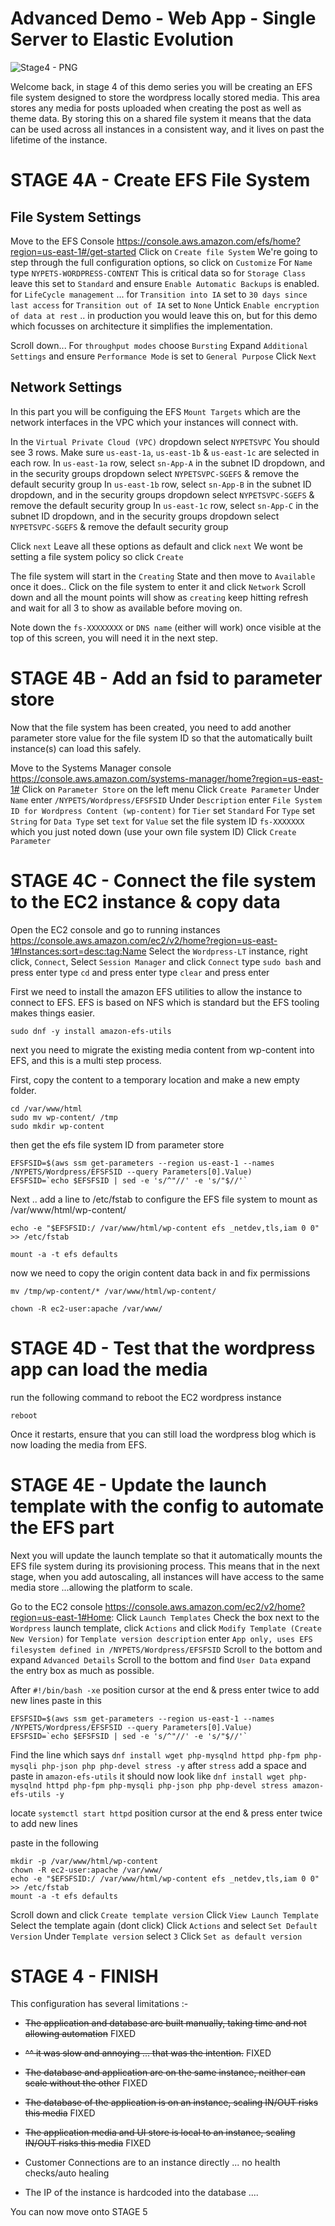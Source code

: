 # Advanced Demo - Web App - Single Server to Elastic Evolution

![Stage4 - PNG](https://github.com/acantril/learn-cantrill-io-labs/blob/master/aws-elastic-wordpress-evolution/02_LABINSTRUCTIONS/STAGE4%20-%20SPLIT%20OUT%20EFS.png)

Welcome back, in stage 4 of this demo series you will be creating an EFS file system designed to store the wordpress locally stored media. This area stores any media for posts uploaded when creating the post as well as theme data.  By storing this on a shared file system it means that the data can be used across all instances in a consistent way, and it lives on past the lifetime of the instance.

# STAGE 4A - Create EFS File System

## File System Settings

Move to the EFS Console https://console.aws.amazon.com/efs/home?region=us-east-1#/get-started
Click on `Create file System`
We're going to step through the full configuration options, so click on `Customize`
For `Name` type `NYPETS-WORDPRESS-CONTENT`
This is critical data so for `Storage Class` leave this set to `Standard` and ensure `Enable Automatic Backups` is enabled.
for `LifeCycle management` ...
for `Transition into IA` set to `30 days since last access`
for `Transition out of IA` set to `None`
Untick `Enable encryption of data at rest` .. in production you would leave this on, but for this demo which focusses on architecture it simplifies the implementation.

Scroll down...
For `throughput modes` choose `Bursting`
Expand `Additional Settings` and ensure `Performance Mode` is set to `General Purpose`
Click `Next`

## Network Settings

In this part you will be configuing the EFS `Mount Targets` which are the network interfaces in the VPC which your instances will connect with.

In the `Virtual Private Cloud (VPC)` dropdown select `NYPETSVPC`
You should see 3 rows.
Make sure `us-east-1a`, `us-east-1b` & `us-east-1c` are selected in each row.
In `us-east-1a` row, select `sn-App-A` in the subnet ID dropdown, and in the security groups dropdown select `NYPETSVPC-SGEFS` & remove the default security group
In `us-east-1b` row, select `sn-App-B` in the subnet ID dropdown, and in the security groups dropdown select `NYPETSVPC-SGEFS` & remove the default security group
In `us-east-1c` row, select `sn-App-C` in the subnet ID dropdown, and in the security groups dropdown select `NYPETSVPC-SGEFS` & remove the default security group

Click `next`
Leave all these options as default and click `next`
We wont be setting a file system policy so click `Create`

The file system will start in the `Creating` State and then move to `Available` once it does..
Click on the file system to enter it and click `Network`
Scroll down and all the mount points will show as `creating` keep hitting refresh and wait for all 3 to show as available before moving on.

Note down the `fs-XXXXXXXX` or `DNS name` (either will work) once visible at the top of this screen, you will need it in the next step.


# STAGE 4B - Add an fsid to parameter store

Now that the file system has been created, you need to add another parameter store value for the file system ID so that the automatically built instance(s) can load this safely.

Move to the Systems Manager console https://console.aws.amazon.com/systems-manager/home?region=us-east-1#
Click on `Parameter Store` on the left menu
Click `Create Parameter`
Under `Name` enter `/NYPETS/Wordpress/EFSFSID`
Under `Description` enter `File System ID for Wordpress Content (wp-content)`
for `Tier` set `Standard`
For `Type` set `String`
for `Data Type` set `text`
for `Value` set the file system ID `fs-XXXXXXX` which you just noted down (use your own file system ID)
Click `Create Parameter`


# STAGE 4C - Connect the file system to the EC2 instance & copy data

Open the EC2 console and go to running instances https://console.aws.amazon.com/ec2/v2/home?region=us-east-1#Instances:sort=desc:tag:Name
Select the `Wordpress-LT` instance, right click, `Connect`, Select `Session Manager` and click `Connect`
type `sudo bash` and press enter
type `cd` and press enter
type `clear` and press enter

First we need to install the amazon EFS utilities to allow the instance to connect to EFS. EFS is based on NFS which is standard but the EFS tooling makes things easier.

```
sudo dnf -y install amazon-efs-utils
```

next you need to migrate the existing media content from wp-content into EFS, and this is a multi step process.

First, copy the content to a temporary location and make a new empty folder.

```
cd /var/www/html
sudo mv wp-content/ /tmp
sudo mkdir wp-content
```

then get the efs file system ID from parameter store

```
EFSFSID=$(aws ssm get-parameters --region us-east-1 --names /NYPETS/Wordpress/EFSFSID --query Parameters[0].Value)
EFSFSID=`echo $EFSFSID | sed -e 's/^"//' -e 's/"$//'`
```

Next .. add a line to /etc/fstab to configure the EFS file system to mount as /var/www/html/wp-content/

```
echo -e "$EFSFSID:/ /var/www/html/wp-content efs _netdev,tls,iam 0 0" >> /etc/fstab
```

```
mount -a -t efs defaults
```

now we need to copy the origin content data back in and fix permissions

```
mv /tmp/wp-content/* /var/www/html/wp-content/
```

```
chown -R ec2-user:apache /var/www/

```

# STAGE 4D - Test that the wordpress app can load the media

run the following command to reboot the EC2 wordpress instance
```
reboot
```

Once it restarts, ensure that you can still load the wordpress blog which is now loading the media from EFS.

# STAGE 4E - Update the launch template with the config to automate the EFS part

Next you will update the launch template so that it automatically mounts the EFS file system during its provisioning process. This means that in the next stage, when you add autoscaling, all instances will have access to the same media store ...allowing the platform to scale.

Go to the EC2 console https://console.aws.amazon.com/ec2/v2/home?region=us-east-1#Home:
Click `Launch Templates`
Check the box next to the `Wordpress` launch template, click `Actions` and click `Modify Template (Create New Version)`
for `Template version description` enter `App only, uses EFS filesystem defined in /NYPETS/Wordpress/EFSFSID`
Scroll to the bottom and expand `Advanced Details`
Scroll to the bottom and find `User Data` expand the entry box as much as possible.

After `#!/bin/bash -xe` position cursor at the end & press enter twice to add new lines
paste in this

```
EFSFSID=$(aws ssm get-parameters --region us-east-1 --names /NYPETS/Wordpress/EFSFSID --query Parameters[0].Value)
EFSFSID=`echo $EFSFSID | sed -e 's/^"//' -e 's/"$//'`

```

Find the line which says `dnf install wget php-mysqlnd httpd php-fpm php-mysqli php-json php php-devel stress -y`
after `stress` add a space and paste in `amazon-efs-utils`
it should now look like `dnf install wget php-mysqlnd httpd php-fpm php-mysqli php-json php php-devel stress amazon-efs-utils -y`

locate `systemctl start httpd` position cursor at the end & press enter twice to add new lines

paste in the following

```
mkdir -p /var/www/html/wp-content
chown -R ec2-user:apache /var/www/
echo -e "$EFSFSID:/ /var/www/html/wp-content efs _netdev,tls,iam 0 0" >> /etc/fstab
mount -a -t efs defaults
```

Scroll down and click `Create template version`
Click `View Launch Template`
Select the template again (dont click)
Click `Actions` and select `Set Default Version`
Under `Template version` select `3`
Click `Set as default version`



# STAGE 4 - FINISH

This configuration has several limitations :-

- ~~The application and database are built manually, taking time and not allowing automation~~ FIXED
- ~~^^ it was slow and annoying ... that was the intention.~~ FIXED
- ~~The database and application are on the same instance, neither can scale without the other~~ FIXED
- ~~The database of the application is on an instance, scaling IN/OUT risks this media~~ FIXED
- ~~The application media and UI store is local to an instance, scaling IN/OUT risks this media~~ FIXED

- Customer Connections are to an instance directly ... no health checks/auto healing
- The IP of the instance is hardcoded into the database ....


You can now move onto STAGE 5
